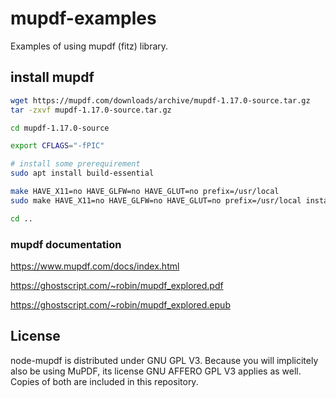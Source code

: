 # mupdf-examples
Examples of using mupdf (fitz) library.

## install mupdf

```sh
wget https://mupdf.com/downloads/archive/mupdf-1.17.0-source.tar.gz
tar -zxvf mupdf-1.17.0-source.tar.gz

cd mupdf-1.17.0-source

export CFLAGS="-fPIC"

# install some prerequirement
sudo apt install build-essential

make HAVE_X11=no HAVE_GLFW=no HAVE_GLUT=no prefix=/usr/local
sudo make HAVE_X11=no HAVE_GLFW=no HAVE_GLUT=no prefix=/usr/local install

cd ..

```

### mupdf documentation
https://www.mupdf.com/docs/index.html

https://ghostscript.com/~robin/mupdf_explored.pdf

https://ghostscript.com/~robin/mupdf_explored.epub

## License
node-mupdf is distributed under GNU GPL V3. Because you will implicitely also be using MuPDF, its license GNU AFFERO GPL V3 applies as well. Copies of both are included in this repository.
